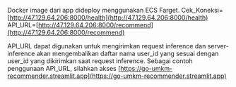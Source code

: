 Docker image dari app dideploy menggunakan ECS Farget.
Cek_Koneksi=[http://47.129.64.206:8000/health](http://47.129.64.206:8000/health)
API_URL=[http://47.129.64.206:8000/recommend](http://47.129.64.206:8000/recommend)     

API_URL dapat digunakan untuk mengirimkan request inference dan server-inference akan mengembalikan daftar nama user_id yang sesuai dengan user_id yang dikirimkan saat request inference.
Sebagai contoh penggunaan API_URL, silahkan akses [https://go-umkm-recommender.streamlit.app](https://go-umkm-recommender.streamlit.app)
